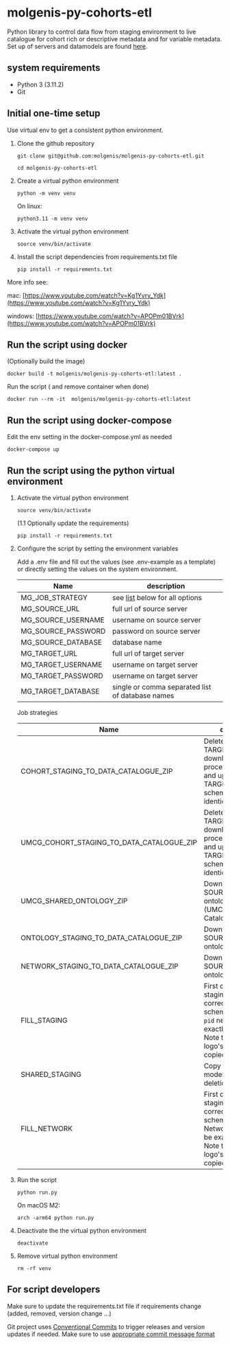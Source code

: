 # molgenis-py-cohorts-etl

Python library to control data flow from staging environment to live catalogue for cohort rich or descriptive metadata and for variable metadata. Set up of servers and datamodels are found [here](https://github.com/molgenis/molgenis-py-cohorts-etl/docs/datamodels).

## system requirements

- Python 3 (3.11.2)
- Git

## Initial one-time setup

Use virtual env to get a consistent python environment.

1. Clone the github repository

    `git clone git@github.com:molgenis/molgenis-py-cohorts-etl.git`

    `cd molgenis-py-cohorts-etl`

2. Create a virtual python environment

    `python -m venv venv`

    On linux:

    `python3.11 -m venv venv`


3. Activate the virtual python environment

    `source venv/bin/activate`

4. Install the script dependencies from requirements.txt file

    `pip install -r requirements.txt`

More info see:

mac: [https://www.youtube.com/watch?v=Kg1Yvry_Ydk](https://www.youtube.com/watch?v=Kg1Yvry_Ydk)

windows: [https://www.youtube.com/watch?v=APOPm01BVrk](https://www.youtube.com/watch?v=APOPm01BVrk)

## Run the script using docker

(Optionally build the image)

`docker build -t molgenis/molgenis-py-cohorts-etl:latest .`

Run the script ( and remove container when done)

`docker run --rm -it  molgenis/molgenis-py-cohorts-etl:latest`

## Run the script using docker-compose  

Edit the env setting in the docker-compose.yml as needed

`docker-compose up`

## Run the script using the python virtual environment

1. Activate the virtual python environment

    `source venv/bin/activate`

    (1.1 Optionally update the requirements)

    `pip install -r requirements.txt`

2. Configure the script by setting the environment variables

    Add a .env file and fill out the values (see .env-example as a template) or directly setting the values on the system environment.

    | Name        | description  |
    | ------------- | ------------- |
    | MG_JOB_STRATEGY | see [list](/README.md#job-strategies) below for all options |
    | MG_SOURCE_URL | full url of source server |
    | MG_SOURCE_USERNAME | username on source server |
    | MG_SOURCE_PASSWORD | password on source server |
    | MG_SOURCE_DATABASE | database name |
    | MG_TARGET_URL | full url of target server |
    | MG_TARGET_USERNAME | username on target server |
    | MG_TARGET_PASSWORD | username on target server |
    | MG_TARGET_DATABASE | single or comma separated list of database names |

    Job strategies

    | Name        | description | SOURCE | TARGET |
    | ----------- | ----------- | ------ | ------ |
    | COHORT_STAGING_TO_DATA_CATALOGUE_ZIP | Delete cohort on the TARGET by  `pid`, download and process SOURCE zip and upload to TARGET (make sure schema name is identical to `pid`)| CohortStaging | Catalogue |
    | UMCG_COHORT_STAGING_TO_DATA_CATALOGUE_ZIP | Delete cohort on the TARGET by  `pid`, download and process SOURCE zip and upload to TARGET (make sure schema name is identical to `pid`) | UMCG CohortStaging | UMCG Catalogue |
    | UMCG_SHARED_ONTOLOGY_ZIP | Download zip from SOURCE and upload ontology to TARGET (UMCG CatalogueOntologies) | UMCG SharedStaging | UMCG CatalogueOntologies |
    | ONTOLOGY_STAGING_TO_DATA_CATALOGUE_ZIP | Download zip from SOURCE and upload ontology to TARGET  | CatalogueOntologies | CatalogueOntologies |
    | NETWORK_STAGING_TO_DATA_CATALOGUE_ZIP | Download zip from SOURCE and upload ontology to TARGET | NetworkStaging | Catalogue |
    | FILL_STAGING | First create cohort staging area with the correct model, the schema and Cohorts `pid` need to be exactly the same.  Note that files like logo's will not be copied over!| Catalogue | CohortStaging |
    | SHARED_STAGING | Copy SharedStaging model tables, no deletion.| SharedStaging | Catalogue |
    | FILL_NETWORK | First create network staging area with the correct model, the schema and Networks `pid` need to be exactly the same.  Note that files like logo's will not be copied over! | Catalogue | NetworkStaging |

3. Run the script

    `python run.py`

    On macOS M2:

    `arch -arm64 python run.py`

4. Deactivate the the virtual python environment

    `deactivate`

5. Remove virtual python environment

    `rm -rf venv`

## For script developers

Make sure to update the requirements.txt file if requirements change (added, removed, version change ...)

Git project uses [Conventional Commits](https://www.conventionalcommits.org/en/v1.0.0/) to trigger releases and version updates if needed.
Make sure to use [appropriate commit message format](https://www.conventionalcommits.org/en/v1.0.0/#specification)
